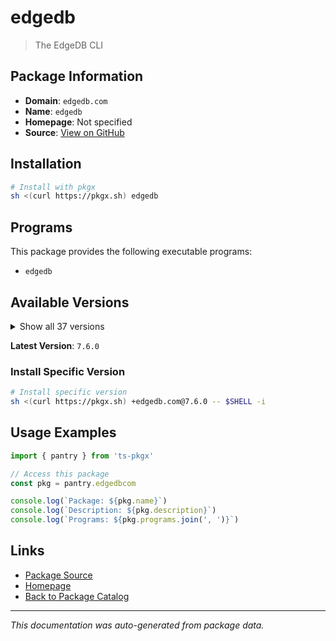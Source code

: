 # edgedb

> The EdgeDB CLI

## Package Information

- **Domain**: `edgedb.com`
- **Name**: `edgedb`
- **Homepage**: Not specified
- **Source**: [View on GitHub](https://github.com/pkgxdev/pantry/tree/main/projects/edgedb.com/package.yml)

## Installation

```bash
# Install with pkgx
sh <(curl https://pkgx.sh) edgedb
```

## Programs

This package provides the following executable programs:

- `edgedb`

## Available Versions

<details>
<summary>Show all 37 versions</summary>

- `7.6.0`, `7.5.1`, `7.5.0`, `7.4.0`, `7.3.0`
- `7.2.0`, `7.1.1`, `7.1.0`, `7.0.3`, `7.0.2`
- `7.0.1`, `7.0.0`, `6.1.2`, `6.1.1`, `6.1.0`
- `6.0.3`, `6.0.2`, `6.0.1`, `6.0.0`, `5.5.2`
- `5.5.1`, `5.5.0`, `5.4.1`, `5.4.0`, `5.3.0`
- `5.2.3`, `5.2.2`, `5.2.1`, `5.2.0`, `5.1.0`
- `5.0.0`, `4.1.1`, `4.1.0`, `4.0.2`, `4.0.1`
- `4.0.0`, `3.5.0`

</details>

**Latest Version**: `7.6.0`

### Install Specific Version

```bash
# Install specific version
sh <(curl https://pkgx.sh) +edgedb.com@7.6.0 -- $SHELL -i
```

## Usage Examples

```typescript
import { pantry } from 'ts-pkgx'

// Access this package
const pkg = pantry.edgedbcom

console.log(`Package: ${pkg.name}`)
console.log(`Description: ${pkg.description}`)
console.log(`Programs: ${pkg.programs.join(', ')}`)
```

## Links

- [Package Source](https://github.com/pkgxdev/pantry/tree/main/projects/edgedb.com/package.yml)
- [Homepage](#)
- [Back to Package Catalog](../package-catalog.md)

---

*This documentation was auto-generated from package data.*
